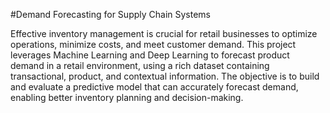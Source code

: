 
 #Demand Forecasting for Supply Chain Systems

 Effective inventory management is crucial for retail businesses to optimize operations, minimize costs, and
 meet customer demand. This project leverages Machine Learning and Deep Learning to forecast product
 demand in a retail environment, using a rich dataset containing transactional, product, and contextual
 information. The objective is to build and evaluate a predictive model that can accurately forecast demand,
 enabling better inventory planning and decision-making.
